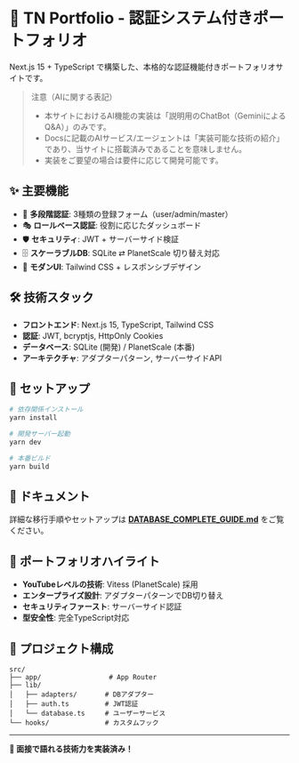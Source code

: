 # 🚀 TN Portfolio - 認証システム付きポートフォリオ

Next.js 15 + TypeScript で構築した、本格的な認証機能付きポートフォリオサイトです。

> 注意（AIに関する表記）
>
> - 本サイトにおけるAI機能の実装は「説明用のChatBot（GeminiによるQ&A）」のみです。
> - Docsに記載のAIサービス/エージェントは「実装可能な技術の紹介」であり、当サイトに搭載済みであることを意味しません。
> - 実装をご要望の場合は要件に応じて開発可能です。

## ✨ 主要機能

- 🔐 **多段階認証**: 3種類の登録フォーム（user/admin/master）
- 🎭 **ロールベース認証**: 役割に応じたダッシュボード
- 🛡️ **セキュリティ**: JWT + サーバーサイド検証
- 🗄️ **スケーラブルDB**: SQLite ⇄ PlanetScale 切り替え対応
- 🎨 **モダンUI**: Tailwind CSS + レスポンシブデザイン

## 🛠️ 技術スタック

- **フロントエンド**: Next.js 15, TypeScript, Tailwind CSS
- **認証**: JWT, bcryptjs, HttpOnly Cookies
- **データベース**: SQLite (開発) / PlanetScale (本番)
- **アーキテクチャ**: アダプターパターン, サーバーサイドAPI

## 🚀 セットアップ

```bash
# 依存関係インストール
yarn install

# 開発サーバー起動
yarn dev

# 本番ビルド
yarn build
```

## 📖 ドキュメント

詳細な移行手順やセットアップは **[DATABASE_COMPLETE_GUIDE.md](./DATABASE_COMPLETE_GUIDE.md)** をご覧ください。

## 🎯 ポートフォリオハイライト

- **YouTubeレベルの技術**: Vitess (PlanetScale) 採用
- **エンタープライズ設計**: アダプターパターンでDB切り替え
- **セキュリティファースト**: サーバーサイド認証
- **型安全性**: 完全TypeScript対応

## 📂 プロジェクト構成

```
src/
├── app/                 # App Router
├── lib/
│   ├── adapters/       # DBアダプター
│   ├── auth.ts         # JWT認証
│   └── database.ts     # ユーザーサービス
└── hooks/              # カスタムフック
```

---

**🌟 面接で語れる技術力を実装済み！**
